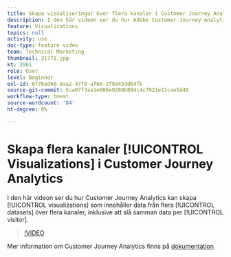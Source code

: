 ```yaml
---
title: Skapa visualiseringar över flera kanaler i Customer Journey Analytics
description: I den här videon ser du hur Adobe Customer Journey Analytics gör det möjligt att skapa visualiseringar som inkluderar data från flera datauppsättningar över flera kanaler, inklusive att sammanfoga data per besökare.
feature: Visualizations
topics: null
activity: use
doc-type: feature video
team: Technical Marketing
thumbnail: 31771.jpg
kt: 3961
role: User
level: Beginner
exl-id: 077bed60-9aa2-47f9-af66-2f99453d64fb
source-git-commit: 5ca07f3aa1e080e9288b094c4c7921e11cae5d40
workflow-type: tm+mt
source-wordcount: '84'
ht-degree: 0%

---
```


# Skapa flera kanaler [!UICONTROL Visualizations] i Customer Journey Analytics

I den här videon ser du hur Customer Journey Analytics kan skapa [!UICONTROL visualizations] som innehåller data från flera [!UICONTROL datasets] över flera kanaler, inklusive att slå samman data per [!UICONTROL visitor].

>[!VIDEO](https://video.tv.adobe.com/v/31771/?quality=12)

Mer information om Customer Journey Analytics finns på [dokumentation](https://experienceleague.adobe.com/docs/analytics-platform/using/cja-landing.html).
